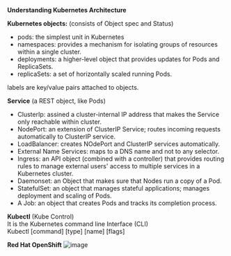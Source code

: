 **Understanding Kubernetes Architecture**

**Kubernetes objects:** (consists of Object spec and Status)
- pods: the simplest unit in Kubernetes
- namespaces: provides a mechanism for isolating groups of resources within a single cluster.
- deployments: a higher-level object that provides updates for Pods and ReplicaSets.
- replicaSets: a set of horizontally scaled running Pods.

labels are key/value pairs attached to objects.

**Service** (a REST object, like Pods)
- ClusterIp: assined a cluster-internal IP address that makes the Service only reachable within cluster.<br>
- NodePort: an extension of ClusterIP Service; routes incoming requests automatically to ClusterIP service.<br>
- LoadBalancer: creates NOdePort and ClusterIP services automatically.<br>
- External Name Services: maps to a DNS name and not to any selector.<br>
- Ingress: an API object (combined with a controller) that provides routing rules to manage external users' access to multiple services in a Kubernetes cluster. <br>
- Daemonset: an Object that makes sure that Nodes run a copy of a Pod.<br>
- StatefulSet: an object that manages stateful applications; manages deployment and scaling of Pods.<br>
- A Job: an object that creates Pods and tracks its completion process.<br>

**Kubectl** (Kube Control)<br>
It is the Kubernetes command line Interface (CLI)<br>
Kubectl [command] [type] [name] [flags]<br>


**Red Hat OpenShift**
![image](https://github.com/user-attachments/assets/8c943a74-67e0-490a-8047-900451312ac8)

